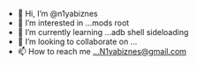 - 👋 Hi, I’m @n1yabiznes
- 👀 I’m interested in ...mods root
- 🌱 I’m currently learning ...adb shell sideloading 
- 💞️ I’m looking to collaborate on ...
- 📫 How to reach me ...N1yabiznes@gmail.com

<!---
n1yabiznes/n1yabiznes is a ✨ special ✨ repository because its `README.md` (this file) appears on your GitHub profile.
You can click the Preview link to take a look at your changes.
--->
